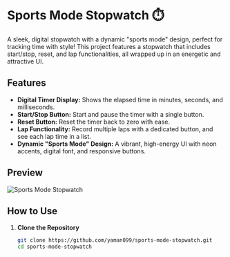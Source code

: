 # Sports Mode Stopwatch ⏱️

A sleek, digital stopwatch with a dynamic "sports mode" design, perfect for tracking time with style! This project features a stopwatch that includes start/stop, reset, and lap functionalities, all wrapped up in an energetic and attractive UI.

## Features

- **Digital Timer Display:** Shows the elapsed time in minutes, seconds, and milliseconds.
- **Start/Stop Button:** Start and pause the timer with a single button.
- **Reset Button:** Reset the timer back to zero with ease.
- **Lap Functionality:** Record multiple laps with a dedicated button, and see each lap time in a list.
- **Dynamic "Sports Mode" Design:** A vibrant, high-energy UI with neon accents, digital font, and responsive buttons.

## Preview

![Sports Mode Stopwatch](./preview.png)

## How to Use

1. **Clone the Repository**
   ```bash
   git clone https://github.com/yaman099/sports-mode-stopwatch.git
   cd sports-mode-stopwatch
